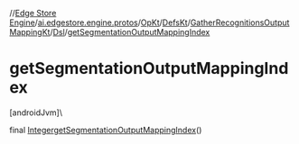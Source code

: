 //[Edge Store Engine](../../../../../../index.md)/[ai.edgestore.engine.protos](../../../../index.md)/[OpKt](../../../index.md)/[DefsKt](../../index.md)/[GatherRecognitionsOutputMappingKt](../index.md)/[Dsl](index.md)/[getSegmentationOutputMappingIndex](get-segmentation-output-mapping-index.md)

# getSegmentationOutputMappingIndex

[androidJvm]\

final [Integer](https://developer.android.com/reference/kotlin/java/lang/Integer.html)[getSegmentationOutputMappingIndex](get-segmentation-output-mapping-index.md)()
